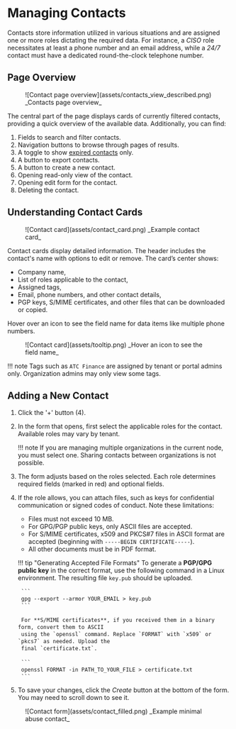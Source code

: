 # Managing Contacts

Contacts store information utilized in various situations and are assigned one or more roles
dictating the required data. For instance, a _CISO_ role necessitates at least a phone number
 and an email address, while a _24/7_ contact must have a dedicated round-the-clock telephone number.

## Page Overview

<figure markdown="span">![Contact page overview](assets/contacts_view_described.png) _Contacts page overview_</figure>

The central part of the page displays cards of currently filtered contacts, providing a quick
overview of the available data. Additionally, you can find:

1. Fields to search and filter contacts.
2. Navigation buttons to browse through pages of results.
3. A toggle to show [expired contacts](03_reminders.md) only.
4. A button to export contacts.
5. A button to create a new contact.
6. Opening read-only view of the contact.
7. Opening edit form for the contact.
8. Deleting the contact.

## Understanding Contact Cards

<figure markdown="span">![Contact card](assets/contact_card.png) _Example contact card_</figure>

Contact cards display detailed information. The header includes the contact's name with options
to edit or remove. The card’s center shows:

 - Company name,
 - List of roles applicable to the contact,
 - Assigned tags,
 - Email, phone numbers, and other contact details,
 - PGP keys, S/MIME certificates, and other files that can be downloaded or copied.

Hover over an icon to see the field name for data items like multiple phone numbers.

<figure markdown="span">![Contact card](assets/tooltip.png) _Hover an icon to see the field name_</figure>

!!! note
    Tags such as `ATC Finance` are assigned by tenant or portal admins only. Organization admins may
    only view some tags.

## Adding a New Contact

1. Click the '+' button (4).
2. In the form that opens, first select the applicable roles for the contact. Available roles may
   vary by tenant.

    !!! note
        If you are managing multiple organizations in the current node, you must select one.
        Sharing contacts between organizations is not possible.

3. The form adjusts based on the roles selected. Each role determines required fields (marked in red)
   and optional fields.
4. If the role allows, you can attach files, such as keys for confidential communication or signed
   codes of conduct. Note these limitations:

    - Files must not exceed 10 MB.
    - For GPG/PGP public keys, only ASCII files are accepted.
    - For S/MIME certificates, x509 and PKCS#7 files in ASCII format are accepted
      (beginning with `-----BEGIN CERTIFICATE-----`).
    - All other documents must be in PDF format.

    !!! tip "Generating Accepted File Formats"
        To generate a **PGP/GPG public key** in the correct format, use the following command in
        a Linux environment. The resulting file `key.pub` should be uploaded.

        ```
        gpg --export --armor YOUR_EMAIL > key.pub
        ```

        For **S/MIME certificates**, if you received them in a binary form, convert them to ASCII
        using the `openssl` command. Replace `FORMAT` with `x509` or `pkcs7` as needed. Upload the
        final `certificate.txt`.

        ```
        openssl FORMAT -in PATH_TO_YOUR_FILE > certificate.txt
        ```

1. To save your changes, click the _Create_ button at the bottom of the form. You may need to scroll
   down to see it.

<figure markdown="span">![Contact form](assets/contact_filled.png) _Example minimal abuse contact_</figure>
